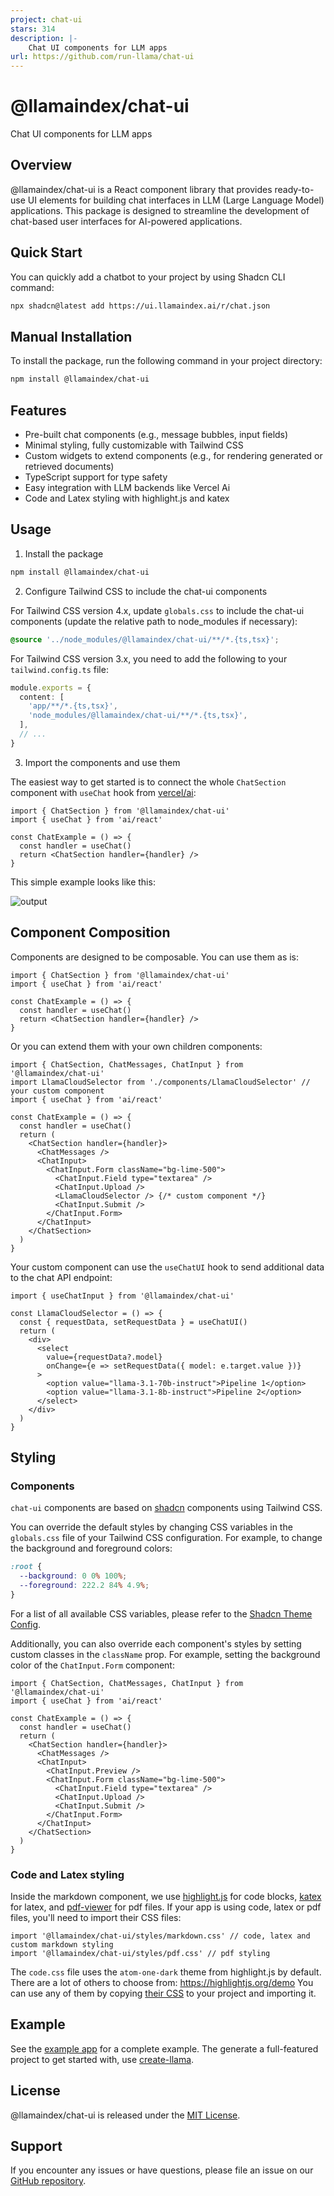 ```yaml
---
project: chat-ui
stars: 314
description: |-
    Chat UI components for LLM apps
url: https://github.com/run-llama/chat-ui
---
```


# @llamaindex/chat-ui

Chat UI components for LLM apps

## Overview

@llamaindex/chat-ui is a React component library that provides ready-to-use UI elements for building chat interfaces in LLM (Large Language Model) applications. This package is designed to streamline the development of chat-based user interfaces for AI-powered applications.

## Quick Start

You can quickly add a chatbot to your project by using Shadcn CLI command:

```sh
npx shadcn@latest add https://ui.llamaindex.ai/r/chat.json
```

## Manual Installation

To install the package, run the following command in your project directory:

```sh
npm install @llamaindex/chat-ui
```

## Features

- Pre-built chat components (e.g., message bubbles, input fields)
- Minimal styling, fully customizable with Tailwind CSS
- Custom widgets to extend components (e.g., for rendering generated or retrieved documents)
- TypeScript support for type safety
- Easy integration with LLM backends like Vercel Ai
- Code and Latex styling with highlight.js and katex

## Usage

1. Install the package

```sh
npm install @llamaindex/chat-ui
```

2. Configure Tailwind CSS to include the chat-ui components

For Tailwind CSS version 4.x, update `globals.css` to include the chat-ui components (update the relative path to node_modules if necessary):

```css
@source '../node_modules/@llamaindex/chat-ui/**/*.{ts,tsx}';
```

For Tailwind CSS version 3.x, you need to add the following to your `tailwind.config.ts` file:

```ts
module.exports = {
  content: [
    'app/**/*.{ts,tsx}',
    'node_modules/@llamaindex/chat-ui/**/*.{ts,tsx}',
  ],
  // ...
}
```

3. Import the components and use them

The easiest way to get started is to connect the whole `ChatSection` component with `useChat` hook from [vercel/ai](https://github.com/vercel/ai):

```tsx
import { ChatSection } from '@llamaindex/chat-ui'
import { useChat } from 'ai/react'

const ChatExample = () => {
  const handler = useChat()
  return <ChatSection handler={handler} />
}
```

This simple example looks like this:

![output](https://github.com/user-attachments/assets/fdf008a3-52b4-49ef-8db5-c9388d4fb8fa)

## Component Composition

Components are designed to be composable. You can use them as is:

```tsx
import { ChatSection } from '@llamaindex/chat-ui'
import { useChat } from 'ai/react'

const ChatExample = () => {
  const handler = useChat()
  return <ChatSection handler={handler} />
}
```

Or you can extend them with your own children components:

```tsx
import { ChatSection, ChatMessages, ChatInput } from '@llamaindex/chat-ui'
import LlamaCloudSelector from './components/LlamaCloudSelector' // your custom component
import { useChat } from 'ai/react'

const ChatExample = () => {
  const handler = useChat()
  return (
    <ChatSection handler={handler}>
      <ChatMessages />
      <ChatInput>
        <ChatInput.Form className="bg-lime-500">
          <ChatInput.Field type="textarea" />
          <ChatInput.Upload />
          <LlamaCloudSelector /> {/* custom component */}
          <ChatInput.Submit />
        </ChatInput.Form>
      </ChatInput>
    </ChatSection>
  )
}
```

Your custom component can use the `useChatUI` hook to send additional data to the chat API endpoint:

```tsx
import { useChatInput } from '@llamaindex/chat-ui'

const LlamaCloudSelector = () => {
  const { requestData, setRequestData } = useChatUI()
  return (
    <div>
      <select
        value={requestData?.model}
        onChange={e => setRequestData({ model: e.target.value })}
      >
        <option value="llama-3.1-70b-instruct">Pipeline 1</option>
        <option value="llama-3.1-8b-instruct">Pipeline 2</option>
      </select>
    </div>
  )
}
```

## Styling

### Components

`chat-ui` components are based on [shadcn](https://ui.shadcn.com/) components using Tailwind CSS.

You can override the default styles by changing CSS variables in the `globals.css` file of your Tailwind CSS configuration. For example, to change the background and foreground colors:

```css
:root {
  --background: 0 0% 100%;
  --foreground: 222.2 84% 4.9%;
}
```

For a list of all available CSS variables, please refer to the [Shadcn Theme Config](https://ui.shadcn.com/themes).

Additionally, you can also override each component's styles by setting custom classes in the `className` prop. For example, setting the background color of the `ChatInput.Form` component:

```tsx
import { ChatSection, ChatMessages, ChatInput } from '@llamaindex/chat-ui'
import { useChat } from 'ai/react'

const ChatExample = () => {
  const handler = useChat()
  return (
    <ChatSection handler={handler}>
      <ChatMessages />
      <ChatInput>
        <ChatInput.Preview />
        <ChatInput.Form className="bg-lime-500">
          <ChatInput.Field type="textarea" />
          <ChatInput.Upload />
          <ChatInput.Submit />
        </ChatInput.Form>
      </ChatInput>
    </ChatSection>
  )
}
```

### Code and Latex styling

Inside the markdown component, we use [highlight.js](https://highlightjs.org/) for code blocks, [katex](https://katex.org/) for latex, and [pdf-viewer](https://github.com/run-llama/pdf-viewer) for pdf files.
If your app is using code, latex or pdf files, you'll need to import their CSS files:

```tsx
import '@llamaindex/chat-ui/styles/markdown.css' // code, latex and custom markdown styling
import '@llamaindex/chat-ui/styles/pdf.css' // pdf styling
```

The `code.css` file uses the `atom-one-dark` theme from highlight.js by default. There are a lot of others to choose from: https://highlightjs.org/demo
You can use any of them by copying [their CSS](https://github.com/highlightjs/highlight.js/tree/main/src/styles/) to your project and importing it.

## Example

See the [example app](https://github.com/run-llama/chat-ui/blob/main/apps/web/README.md) for a complete example. The generate a full-featured project to
get started with, use [create-llama](https://github.com/run-llama/create-llama).

## License

@llamaindex/chat-ui is released under the [MIT License](LICENSE).

## Support

If you encounter any issues or have questions, please file an issue on our [GitHub repository](https://github.com/run-llama/chat-ui/issues).

